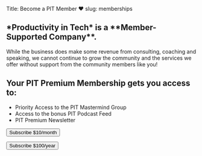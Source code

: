 Title: Become a PIT Member ❤️
slug: memberships

<h2 class="text-primary">
*Productivity in Tech* is a **Member-Supported Company**. 
</h2>

<p class='lead'>
While the business does make some revenue from consulting, coaching and speaking, we cannot continue to grow the community and the services we offer without support from the community members like you! 
</p>

<div class="jumbotron bg-transparent border border-primary">
<h2>Your PIT Premium Membership gets you access to:</h2>
<div class="col-md-6 my-3 text-centered">
<ul class="list-group list-group-flush">
<li class="list-group-item">Priority Access to the PIT Mastermind Group</li>
<li class="list-group-item">Access to the bonus PIT Podcast Feed</li>
<li class="list-group-item">PIT Premium Newsletter</li>
</ul>

<!-- <a class="btn btn-primary btn-lg text-white" href="https://productivityintech.memberful.com/checkout?plan=21849"> -->
<!-- <a class="btn btn-primary btn-lg text-white" href="https://productivityintech.memberful.com/checkout?plan=36786"> -->

<div class="row justify-content-around my-3">
<!-- Monthly Subscribe Button - triggers modal -->
<button type="button"
	class="btn btn-primary"
	data-toggle="modal"
	data-target="#modal-monthly">
Subscribe $10/month
</button>

<!-- Annual Subscribe Button - triggers modal -->
<button type="button"
	class="btn btn-primary"
	data-toggle="modal"
	data-target="#modal-annual">
Subscribe $100/year
</button>
</div>
</div>

<!-- Membership JS - Place Ahead of Modals -->
<!-- Stripe and ServiceBot JS -->
<script src="https://js.stripe.com/v3/"></script>
<script src="https://servicebot.io/js/servicebot-embed.js" type="text/javascript"></script>
<!-- End Membership JS -->

<!--Monthly Modal -->
<div class="modal fade" tabindex="-1" id="modal-monthly" role="dialog">
<div class="modal-dialog" id="srf-monthly" role="document"></div>
<script  type="text/javascript">
Servicebot.init({
templateId : 2,
url : "https://members.productivityintech.com",
selector : document.getElementById('srf-monthly'),
handleResponse : (response) => {
},
type: "request",
spk: "pk_live_kDLC8qiW74z3zUMfXQBjEfjD",
hideSummary: true, // Hides the summary on the side
forceCard : true, //set to true if you want credit card to be a required field for the customer
setPassword : true, //set to true if you want customer to fill out a password
})
</script>

<!-- Modal -->
<div class="modal fade" tabindex="-1" id="modal-annual" role="dialog">
<div class="modal-dialog" id="srf-annual" role="document"></div>
<script  type="text/javascript">
Servicebot.init({
templateId : 3,
url : "https://members.productivityintech.com",
selector : document.getElementById('srf-annual'),
handleResponse : (response) => {
},
type: "request",
spk: "pk_live_kDLC8qiW74z3zUMfXQBjEfjD",
hideSummary: true, // Hides the summary on the side
forceCard : true, //set to true if you want credit card to be a required field for the customer
setPassword : true, //set to true if you want customer to fill out a password
})
</script>

